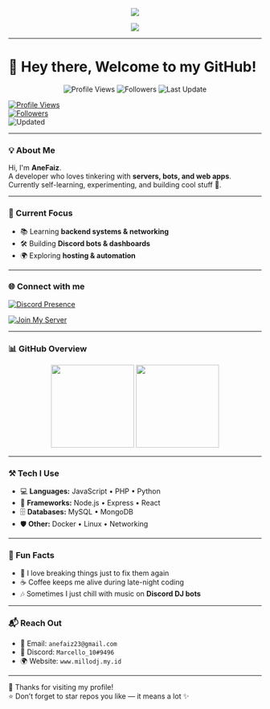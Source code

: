 <!-- 🎆 Banner Header -->
<p align="center">
  <img src="https://capsule-render.vercel.app/api?type=waving&color=0:00c6ff,100:0072ff&height=200&section=header&text=Hi,%20I'm%20AneFaiz!%20👋&fontSize=40&fontColor=ffffff&animation=fadeIn&fontAlignY=35" />
</p>

<!-- ✨ Typing Effect -->
<p align="center">
  <img src="https://readme-typing-svg.herokuapp.com?font=Fira+Code&size=22&duration=3000&pause=1000&color=0072FF&center=true&vCenter=true&width=600&lines=Developer+%7C+Bot+Maker+%7C+Web+Explorer;Always+learning+new+things+🚀;Let's+build+something+awesome+together!"/>
</p>

---

# 👋 Hey there, Welcome to my GitHub!

<p align="center">
  <img src="https://komarev.com/ghpvc/?username=anefaiz&style=for-the-badge&color=blue" alt="Profile Views"/>
  <img src="https://img.shields.io/github/followers/anefaiz?style=for-the-badge&logo=github" alt="Followers"/>
  <img src="https://img.shields.io/badge/Last%20Updated-Sep%202025-green?style=for-the-badge" alt="Last Update"/>
</p>

[![Profile Views](https://komarev.com/ghpvc/?username=anefaiz&style=for-the-badge&color=blue)](https://github.com/anefaiz)  
[![Followers](https://img.shields.io/github/followers/anefaiz?style=for-the-badge&logo=github)](https://github.com/anefaiz?tab=followers)  
![Updated](https://img.shields.io/badge/Last%20Updated-Sep%202025-green?style=for-the-badge)

---

### 💡 About Me
Hi, I'm **AneFaiz**.  
A developer who loves tinkering with **servers, bots, and web apps**.  
Currently self-learning, experimenting, and building cool stuff 🚀.  

---

### 🚀 Current Focus
- 📚 Learning **backend systems & networking**  
- 🛠️ Building **Discord bots & dashboards**  
- 🌍 Exploring **hosting & automation**  

---

### 🌐 Connect with me
[![Discord Presence](https://lanyard.cnrad.dev/api/762337438869225533?theme=dark&bg=1f1f1f&animated=true&borderRadius=20px)](https://discord.com/users/762337438869225533)  

[![Join My Server](https://img.shields.io/discord/1028300568214651010?label=Join%20My%20Community&logo=discord&style=for-the-badge&color=5865F2)]([YOUR_DISCORD_INVITE](https://discord.gg/mjS5J2K3ep))

---

### 📊 GitHub Overview
<p align="center">
  <img src="https://github-readme-stats.vercel.app/api?username=anefaiz&show_icons=true&theme=tokyonight" height="165">
  <img src="https://github-readme-stats.vercel.app/api/top-langs/?username=anefaiz&layout=compact&theme=tokyonight" height="165">
</p>

---

### ⚒️ Tech I Use
- 💻 **Languages:** JavaScript • PHP • Python  
- 🚀 **Frameworks:** Node.js • Express • React  
- 🗄️ **Databases:** MySQL • MongoDB  
- 🛡️ **Other:** Docker • Linux • Networking  

---

### 🎲 Fun Facts
- 🔧 I love breaking things just to fix them again  
- ☕ Coffee keeps me alive during late-night coding  
- 🎶 Sometimes I just chill with music on **Discord DJ bots**  

---

### 📬 Reach Out
- 📧 Email: `anefaiz23@gmail.com`  
- 💬 Discord: `Marcello_10#9496`
- 🌍 Website: `www.millodj.my.id`  

---

💖 Thanks for visiting my profile!  
⭐ Don’t forget to star repos you like — it means a lot ✨  
